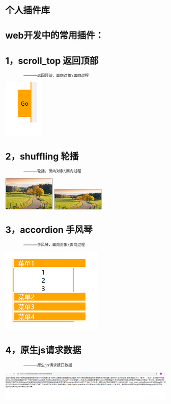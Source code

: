 # 个人插件库
# web开发中的常用插件：

# 1，scroll_top 返回顶部
		 	——————返回顶部，面向对象\面向过程
![返回顶部效果图](https://github.com/lmxyjy/web_plug/blob/master/title_img/top.png)
# 2，shuffling 轮播
		 	——————轮播，面向对象\面向过程
![面向过程效果图](https://github.com/lmxyjy/web_plug/blob/master/title_img/buner_pro.png)  ![面向对象效果图](https://github.com/lmxyjy/web_plug/blob/master/title_img/buner_obj.png)

# 3，accordion 手风琴
		 	——————手风琴，面向对象\面向过程
![返回顶部效果图](https://github.com/lmxyjy/web_plug/blob/master/title_img/acc.png)

# 4，原生js请求数据
		 	——————原生js请求接口数据
![返回顶部效果图](https://github.com/lmxyjy/web_plug/blob/master/title_img/http.png)
			

